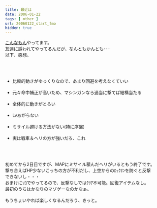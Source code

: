 ```yaml
---
title: 最近は
date: 2006-01-22
tags: [ other ]
url: 20060122_start_fmo
hidden: true
---
```

<a href="http://www.playonline.com/fmo/">こんなもん</a>やってます。<br />
友達に誘われてやってるんだが、なんともかんとも･･･<br />
以下、感想。<br />
<br />
<br />
<ul><br />
<li>比較的動きがゆっくりなので、あまり回避を考えなくていい</li><br />
<li>元々命中補正が高いため、マシンガンなら適当に撃てば結構当たる</li><br />
<li>全体的に動きがとろい</li><br />
<li>Lvあがらない</li><br />
<li>ミサイル避ける方法がない(特に序盤)</li><br />
<li>実は戦車＆ヘリの方が強いだろ、これ</li><br />
</ul><br />
<br />
初めてから2日目ですが、MAPにミサイル積んだヘリがいるともう終了です。<br />
撃ち合えばHP少ないこっちの方が不利だし、上空からのﾛｯｸｵﾝを防ぐと反撃<br />
できないし・・・<br />
おまけにｿﾛでやってるので、反撃なしではｸﾘｱ不可能。回復アイテムなし。<br />
最初のうちはかなりのマゾゲーなのかなぁ。<br />
<br />
もうちょいやれば楽しくなるんだろう、きっと。
